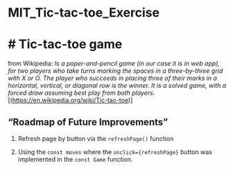 # MIT_Tic-tac-toe_Exercise

# # Tic-tac-toe game
from Wikipedia: 
*Is a paper-and-pencil game (in our case it is in web app), for two 
players who take turns marking the spaces in a three-by-three grid with X or O. 
The player who succeeds in placing three of their marks in a horizontal, vertical, 
or diagonal row is the winner. It is a solved game, with a forced draw assuming best play from both players.* 
[(https://en.wikipedia.org/wiki/Tic-tac-toe)]

## “Roadmap of Future Improvements”

1. Refresh page by button via the `refreshPage()` function

2. Using the `const moves` where the `onclick={refreshPage}` button was implemented in the `const Game` function. 
